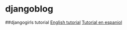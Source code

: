 # djangoblog
##djangogirls tutorial
[English tutorial](http://tutorial.djangogirls.org/en/index.html)
[Tutorial en espaniol](http://tutorial.djangogirls.org/es/index.html)

